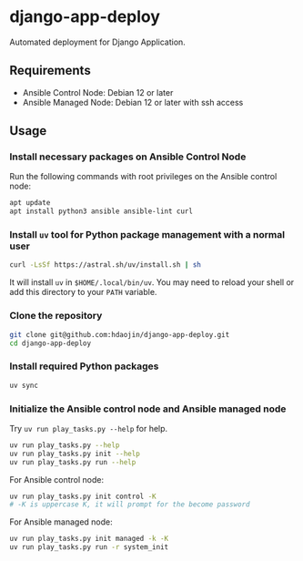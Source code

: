 # django-app-deploy
Automated deployment for Django Application.

## Requirements

- Ansible Control Node: Debian 12 or later
- Ansible Managed Node: Debian 12 or later with ssh access

## Usage

### Install necessary packages on Ansible Control Node

Run the following commands with root privileges on the Ansible control node:
```bash
apt update
apt install python3 ansible ansible-lint curl
```

### Install `uv` tool for Python package management with a normal user

```bash
curl -LsSf https://astral.sh/uv/install.sh | sh
```

It will install `uv` in `$HOME/.local/bin/uv`. You may need to reload your shell or add this directory to your `PATH` variable.

### Clone the repository

```bash
git clone git@github.com:hdaojin/django-app-deploy.git
cd django-app-deploy
```

### Install required Python packages

```bash
uv sync
```

### Initialize the Ansible control node and Ansible managed node

Try `uv run play_tasks.py --help` for help.

```bash
uv run play_tasks.py --help
uv run play_tasks.py init --help
uv run play_tasks.py run --help
```

For Ansible control node:

```bash
uv run play_tasks.py init control -K
# -K is uppercase K, it will prompt for the become password
```

For Ansible managed node:

```bash
uv run play_tasks.py init managed -k -K
uv run play_tasks.py run -r system_init
```


